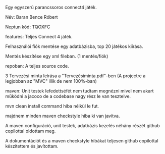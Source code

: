 Egy egyszerű parancssoros connect4 játék.


Név: Baran Bence Róbert

Neptun kód: TQOXFC


features:
  Teljes Connect 4 játék.
  
  Felhasználói fiók mentése egy adatbázisba, top 20 játékos kiírása.
  
  Mentés készítése egy xml fileban. (1 mentés/fiók)
  

repoban:
  A teljes source code.
  
  3 Tervezési minta leírása a "Tervezésiminta.pdf"-ben (A projectre a legjobban az "MVC" illik de nem 100%-ban)
  
  
maven:
  Unit testek lefedettséfét nem tudtam megnézni mivel nem akart működni a jacoco de a codebase nagy rész le van tesztelve.

  mvn clean install command hiba nélkül le fut.
  
  majdnem minden maven checkstyle hiba ki van javítva.


A maven configuráció, unit testek, adatbázis kezelés néhány részét github copilottal oldottam meg.

A dokumentációt és a maven checkstyle hibákat teljesen github copilottal készítettem és javítottam.
